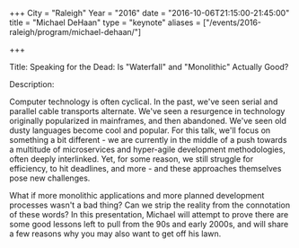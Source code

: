 +++ City = "Raleigh" Year = "2016" date = "2016-10-06T21:15:00-21:45:00" title = "Michael DeHaan" type = "keynote" 
aliases = ["/events/2016-raleigh/program/michael-dehaan/"]

+++

Title: Speaking for the Dead: Is "Waterfall" and "Monolithic" Actually Good?

Description:

Computer technology is often cyclical. In the past, we've seen serial and parallel cable transports alternate. We've seen a resurgence in technology originally popularized in mainframes, and then abandoned.  We've seen old dusty languages become cool and popular. For this talk, we'll focus on something a bit different - we are currently in the middle of a push towards a multitude of microservices and hyper-agile development methodologies, often deeply interlinked.  Yet, for some reason, we still struggle for efficiency, to hit deadlines, and more - and these approaches themselves pose new challenges.

What if more monolithic applications and more planned development processes wasn't a bad thing? Can we strip the reality from the connotation of these words? In this presentation, Michael will attempt to prove there are some good lessons left to pull from the 90s and early 2000s, and will share a few reasons why you may also want to get off his lawn.
